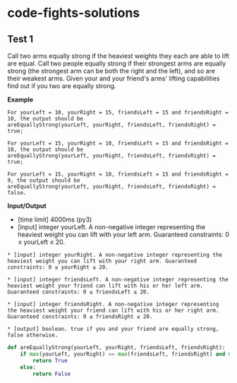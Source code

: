 # code-fights-solutions
 ## Test 1
Call two arms equally strong if the heaviest weights they each are able to lift are equal.
Call two people equally strong if their strongest arms are equally strong (the strongest arm can be both the right and the left), and so are their weakest arms.
Given your and your friend's arms' lifting capabilities find out if you two are equally strong.

**Example**

    For yourLeft = 10, yourRight = 15, friendsLeft = 15 and friendsRight = 10, the output should be
    areEquallyStrong(yourLeft, yourRight, friendsLeft, friendsRight) = true;
    
    For yourLeft = 15, yourRight = 10, friendsLeft = 15 and friendsRight = 10, the output should be
    areEquallyStrong(yourLeft, yourRight, friendsLeft, friendsRight) = true;
    
    For yourLeft = 15, yourRight = 10, friendsLeft = 15 and friendsRight = 9, the output should be
    areEquallyStrong(yourLeft, yourRight, friendsLeft, friendsRight) = false.

**Input/Output**
   * [time limit] 4000ms (py3)
   * [input] integer yourLeft. A non-negative integer representing the heaviest weight you can lift with your left arm. Guaranteed constraints: 0 ≤ yourLeft ≤ 20.

    * [input] integer yourRight. A non-negative integer representing the heaviest weight you can lift with your right arm. Guaranteed constraints: 0 ≤ yourRight ≤ 20.

    * [input] integer friendsLeft. A non-negative integer representing the heaviest weight your friend can lift with his or her left arm. Guaranteed constraints: 0 ≤ friendsLeft ≤ 20.

    * [input] integer friendsRight. A non-negative integer representing the heaviest weight your friend can lift with his or her right arm. Guaranteed constraints: 0 ≤ friendsRight ≤ 20.

    * [output] boolean. true if you and your friend are equally strong, false otherwise.


```python
def areEquallyStrong(yourLeft, yourRight, friendsLeft, friendsRight):
    if max(yourLeft, yourRight) == max(friendsLeft, friendsRight) and min(yourLeft, yourRight) == min(friendsLeft, friendsRight):
        return True
    else:
        return False
   
